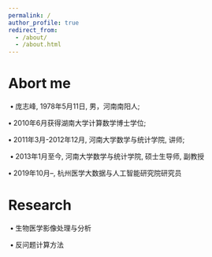 ```yaml
---
permalink: /
author_profile: true
redirect_from: 
  - /about/
  - /about.html
---
```



Abort me
======
​ **•** 庞志峰, 1978年5月11日, 男，河南南阳人;

 **•** 2010年6月获得湖南大学计算数学博士学位;

 **•** 2011年3月-2012年12月, 河南大学数学与统计学院, 讲师;	

​ **•** 2013年1月至今, 河南大学数学与统计学院, 硕士生导师, 副教授

 **•** 2019年10月–, 杭州医学大数据与人工智能研究院研究员



# Research

​	**•** 生物医学影像处理与分析

​	**•** 反问题计算方法



